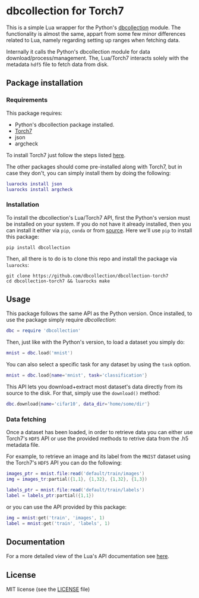 # dbcollection for Torch7

This is a simple Lua wrapper for the Python's [dbcollection](https://github.com/dbcollection/dbcollection) module. The functionality is almost the same, appart from some few minor differences related to Lua, namely regarding setting up ranges when fetching data.

Internally it calls the Python's dbcollection module for data download/process/management. The, Lua/Torch7 interacts solely with the metadata `hdf5` file to fetch data from disk.

## Package installation

### Requirements

This package requires:

- Python's dbcollection package installed.
- [Torch7](https://github.com/torch/torch7)
- json
- argcheck

To install Torch7 just follow the steps listed [here](http://torch.ch/docs/getting-started.html#_).

The other packages should come pre-installed along with Torch7, but in case they don't, you can simply install them by doing the following:

```lua
luarocks install json
luarocks install argcheck
```

### Installation

To install the dbcollection's Lua/Torch7 API, first the Python's version must be installed on your system. If you do not have it already installed, then you can install it either via `pip`, `conda` or from [source](https://github.com/dbcollection/dbcollection#package-installation). Here we'll use `pip` to install this package:

```
pip install dbcollection
```

Then, all there is to do is to clone this repo and install the package via `luarocks`:

```
git clone https://github.com/dbcollection/dbcollection-torch7
cd dbcollection-torch7 && luarocks make
```


## Usage

This package follows the same API as the Python version. Once installed, to use the package simply require *dbcollection*:

```lua
dbc = require 'dbcollection'
```

Then, just like with the Python's version, to load a dataset you simply do:

```lua
mnist = dbc.load('mnist')
```

You can also select a specific task for any dataset by using the `task` option.

```lua
mnist = dbc.load{name='mnist', task='classification'}
```

This API lets you download+extract most dataset's data directly from its source to the disk. For that, simply use the `download()` method:

```lua
dbc.download{name='cifar10', data_dir='home/some/dir'}
```

### Data fetching

Once a dataset has been loaded, in order to retrieve data you can either use Torch7's `HDF5` API or use the provided methods to retrive data from the .h5 metadata file.

For example, to retrieve an image and its label from the `MNIST` dataset using the Torch7's `HDF5` API you can do the following:

```lua
images_ptr = mnist.file:read('default/train/images')
img = images_tr:partial({1,1}, {1,32}, {1,32}, {1,3})

labels_ptr = mnist.file:read('default/train/labels')
label = labels_ptr:partial({1,1})
```

or you can use the API provided by this package:

```lua
img = mnist:get('train', 'images', 1)
label = mnist:get('train', 'labels', 1)
```


## Documentation

For a more detailed view of the Lua's API documentation see [here](DOCUMENTATION.md#db.documentation).


## License

MIT license (see the [LICENSE](LICENSE) file)